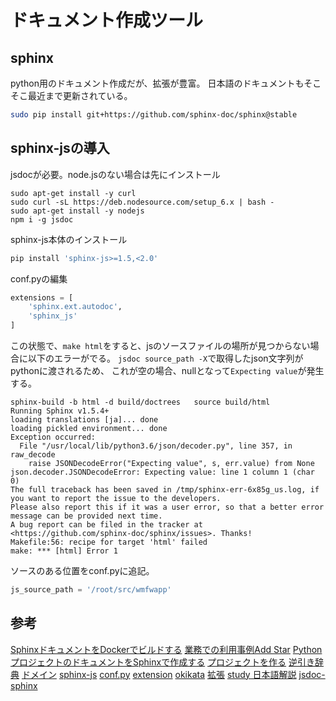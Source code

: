 # ドキュメント作成ツール

## sphinx

python用のドキュメント作成だが、拡張が豊富。
日本語のドキュメントもそこそこ最近まで更新されている。

```bash
sudo pip install git+https://github.com/sphinx-doc/sphinx@stable
```

## sphinx-jsの導入

jsdocが必要。node.jsのない場合は先にインストール

```
sudo apt-get install -y curl
sudo curl -sL https://deb.nodesource.com/setup_6.x | bash -
sudo apt-get install -y nodejs
npm i -g jsdoc 
```

sphinx-js本体のインストール

```bash
pip install 'sphinx-js>=1.5,<2.0'
```

conf.pyの編集

```py
extensions = [
    'sphinx.ext.autodoc',
    'sphinx_js'
]
```

この状態で、`make html`をすると、jsのソースファイルの場所が見つからない場合に以下のエラーがでる。
`jsdoc source_path -X`で取得したjson文字列がpythonに渡されるため、
これが空の場合、nullとなって`Expecting value`が発生する。

```
sphinx-build -b html -d build/doctrees   source build/html
Running Sphinx v1.5.4+
loading translations [ja]... done
loading pickled environment... done
Exception occurred:
  File "/usr/local/lib/python3.6/json/decoder.py", line 357, in raw_decode
    raise JSONDecodeError("Expecting value", s, err.value) from None
json.decoder.JSONDecodeError: Expecting value: line 1 column 1 (char 0)
The full traceback has been saved in /tmp/sphinx-err-6x85g_us.log, if you want to report the issue to the developers.
Please also report this if it was a user error, so that a better error message can be provided next time.
A bug report can be filed in the tracker at <https://github.com/sphinx-doc/sphinx/issues>. Thanks!
Makefile:56: recipe for target 'html' failed
make: *** [html] Error 1
```

ソースのある位置をconf.pyに追記。

```py
js_source_path = '/root/src/wmfwapp'
```



## 参考

[SphinxドキュメントをDockerでビルドする][*1]
[業務での利用事例Add Star][*2]
[PythonプロジェクトのドキュメントをSphinxで作成する][*3]
[プロジェクトを作る][*4]
[逆引き辞典][*5]
[ドメイン][*6]
[sphinx-js][*7]
[conf.py][*8]
[extension][*9]
[okikata][*10]
[拡張][*11]
[study 日本語解説][*12]
[jsdoc-sphinx][*13]

[*1]:http://www.rhoboro.com/2016/09/04/docker-build-sphinx.html
[*2]:http://sphinx-users.jp/event/20101203_jus_benkyoukai/practical_sample/index.html
[*3]:http://qiita.com/icoxfog417/items/9e2eb932b61aa9b9e427
[*4]:http://sphinx-users.jp/gettingstarted/make_project.html#id2
[*5]:http://sphinx-users.jp/reverse-dict/index.html
[*6]:http://www.sphinx-doc.org/ja/stable/domains.html
[*7]:https://github.com/erikrose/sphinx-js
[*8]:http://www.sphinx-doc.org/ja/stable/config.html
[*9]:http://tk0miya.hatenablog.com/entry/20111206/p1
[*10]:http://oktavia.info/ja/pages/what/what.html
[*11]:http://sphinx.shibu.jp/extensions.html
[*12]:http://planset-study-sphinx.readthedocs.io/ja/latest/01.html
[*13]:https://github.com/HumanBrainProject/jsdoc-sphinx